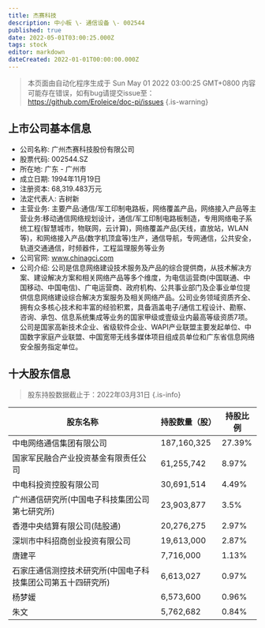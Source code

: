 ```yaml
---
title: 杰赛科技
description: 中小板 \- 通信设备 \- 002544
published: true
date: 2022-05-01T03:00:25.000Z
tags: stock
editor: markdown
dateCreated: 2022-01-01T00:00:00.000Z
---
```


> 本页面由自动化程序生成于 Sun May 01 2022 03:00:25 GMT+0800
> 内容可能存在错误，如有bug请提交issue至：https://github.com/Eroleice/doc-pi/issues
{.is-warning}

## 上市公司基本信息
- 公司名称: 广州杰赛科技股份有限公司
- 股票代码: 002544.SZ
- 所在地: 广东 - 广州市
- 成立日期: 1994年11月19日
- 注册资本: 68,319.483万元
- 法定代表人: 吉树新
- 主营业务: 主要产品:通信/军工印制电路板，网络覆盖产品，网络接入产品等主营业务:移动通信网络规划设计，通信/军工印制电路板制造，专用网络电子系统工程(智慧城市，物联网，云计算)，网络覆盖产品(天线，直放站，WLAN等)，和网络接入产品(数字机顶盒等)生产，通信导航，专网通信，公共安全，轨道交通通信，时频器件，工程监理服务等业务
- 公司官网: www.chinagci.com
- 公司介绍: 公司是信息网络建设技术服务及产品的综合提供商，从技术解决方案、建设解决方案和相关网络产品等多个维度，为电信运营商(中国联通、中国移动、中国电信)、广电运营商、政府机构、公共事业部门及企事业单位提供信息网络建设综合解决方案服务及相关网络产品。公司业务领域资质齐全、拥有众多核心技术和丰富的经验积累，具备涵盖电子/通信工程设计、勘察、咨询、承包、信息系统集成等业务的国家甲级或壹级业内最高等级资质7项。公司是国家高新技术企业、省级软件企业、WAPI产业联盟主要发起单位、中国数字家庭产业联盟、中国宽带无线多媒体项目组成员单位和广东省信息网络安全服务指定单位。


## 十大股东信息
> 股东持股数据截止于：2022年03月31日
{.is-info}

| 股东名称 | 持股数量（股） | 持股比例 |
| --- | --- | --- |
| 中电网络通信集团有限公司 | 187,160,325 | 27.39% |
| 国家军民融合产业投资基金有限责任公司 | 61,255,742 | 8.97% |
| 中电科投资控股有限公司 | 30,691,514 | 4.49% |
| 广州通信研究所(中国电子科技集团公司第七研究所) | 23,903,877 | 3.5% |
| 香港中央结算有限公司(陆股通) | 20,276,275 | 2.97% |
| 深圳市中科招商创业投资有限公司 | 19,613,000 | 2.87% |
| 唐建平 | 7,716,000 | 1.13% |
| 石家庄通信测控技术研究所(中国电子科技集团公司第五十四研究所) | 6,613,027 | 0.97% |
| 杨梦媛 | 6,573,600 | 0.96% |
| 朱文 | 5,762,682 | 0.84% |





